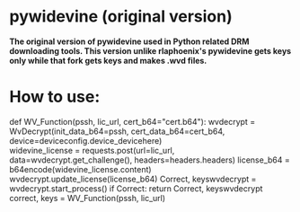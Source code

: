 pywidevine (original version)
===============
**The original version of pywidevine used in Python related DRM downloading tools. This version unlike rlaphoenix's pywidevine gets keys only while that fork gets keys and makes .wvd files.**


How to use:
===============

def WV_Function(pssh, lic_url, cert_b64="cert.b64"):
    wvdecrypt = WvDecrypt(init_data_b64=pssh, cert_data_b64=cert_b64, device=deviceconfig.device_devicehere)                   
    widevine_license = requests.post(url=lic_url, data=wvdecrypt.get_challenge(), headers=headers.headers)
    license_b64 = b64encode(widevine_license.content)
    wvdecrypt.update_license(license_b64)
    Correct, keyswvdecrypt = wvdecrypt.start_process()
    if Correct:
        return Correct, keyswvdecrypt   
correct, keys = WV_Function(pssh, lic_url)



